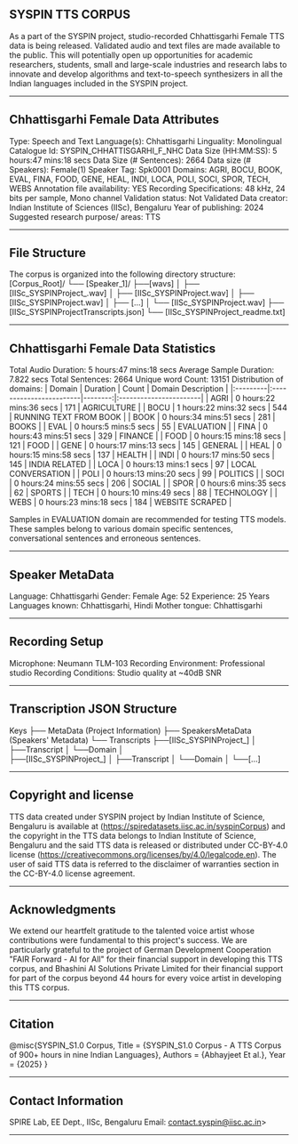 ## SYSPIN TTS CORPUS

As a part of the SYSPIN project, studio-recorded Chhattisgarhi Female TTS data is being released.
Validated audio and text files are made available to the public. This will potentially open up
opportunities for academic researchers, students, small and large-scale industries and research
labs to innovate and develop algorithms and text-to-speech synthesizers in all the Indian languages
included in the SYSPIN project.

---

## Chhattisgarhi Female Data Attributes

Type: Speech and Text
Language(s): Chhattisgarhi
Linguality: Monolingual
Catalogue Id: SYSPIN_CHHATTISGARHI_F_NHC
Data Size (HH:MM:SS): 5 hours:47 mins:18 secs
Data Size (# Sentences): 2664
Data size (# Speakers): Female(1)
Speaker Tag: Spk0001
Domains: AGRI, BOCU, BOOK, EVAL, FINA, FOOD, GENE, HEAL, INDI, LOCA, POLI, SOCI, SPOR, TECH, WEBS
Annotation file availability: YES
Recording Specifications: 48 kHz, 24 bits per sample, Mono channel
Validation status: Not Validated
Data creator: Indian Institute of Sciences (IISc), Bengaluru
Year of publishing: 2024
Suggested research purpose/ areas: TTS

---

## File Structure

The corpus is organized into the following directory structure:
[Corpus_Root]/
└── [Speaker_1]/
      ├──[wavs]
      │    ├── [IISc_SYSPINProject_<languageTag><genderTag><domainTag><uniqueID>.wav]
      │    ├── [IISc_SYSPINProject<languageTag><genderTag><domainTag><uniqueID>.wav]
      │    ├── [IISc_SYSPINProject<languageTag><genderTag><domainTag><uniqueID>.wav]
      │    ├── [...]
      │    └── [IISc_SYSPINProject<languageTag><genderTag><domainTag><uniqueID>.wav]
      ├── [IISc_SYSPINProject<languageTag><genderTag><speakerTag><qualityCheckTag>Transcripts.json]
      └── [IISc_SYSPINProject<languageTag><genderTag><speakerTag><qualityCheckTag>_readme.txt]

---

## Chhattisgarhi Female Data Statistics

Total Audio Duration:    5 hours:47 mins:18 secs
Average Sample Duration: 7.822 secs
Total Sentences:         2664
Unique word Count:       13151
Distribution of domains:
| Domain   | Duration                |   Count | Domain Description     |
|:---------|:------------------------|--------:|:-----------------------|
| AGRI     | 0 hours:22 mins:36 secs |     171 | AGRICULTURE            |
| BOCU     | 1 hours:22 mins:32 secs |     544 | RUNNING TEXT FROM BOOK |
| BOOK     | 0 hours:34 mins:51 secs |     281 | BOOKS                  |
| EVAL     | 0 hours:5 mins:5 secs   |     55  | EVALUATION             |
| FINA     | 0 hours:43 mins:51 secs |     329 | FINANCE                |
| FOOD     | 0 hours:15 mins:18 secs |     121 | FOOD                   |
| GENE     | 0 hours:17 mins:13 secs |     145 | GENERAL                |
| HEAL     | 0 hours:15 mins:58 secs |     137 | HEALTH                 |
| INDI     | 0 hours:17 mins:50 secs |     145 | INDIA RELATED          |
| LOCA     | 0 hours:13 mins:1 secs  |     97  | LOCAL CONVERSATION     |
| POLI     | 0 hours:13 mins:20 secs |     99  | POLITICS               |
| SOCI     | 0 hours:24 mins:55 secs |     206 | SOCIAL                 |
| SPOR     | 0 hours:6 mins:35 secs  |     62  | SPORTS                 |
| TECH     | 0 hours:10 mins:49 secs |     88  | TECHNOLOGY             |
| WEBS     | 0 hours:23 mins:18 secs |     184 | WEBSITE SCRAPED        |

Samples in EVALUATION domain are recommended for testing TTS models. These samples belong to
various domain specific sentences, conversational sentences and erroneous sentences.

---

## Speaker MetaData

Language: Chhattisgarhi
Gender: Female
Age: 52
Experience: 25 Years
Languages known: Chhattisgarhi, Hindi
Mother tongue: Chhattisgarhi

---

## Recording Setup

Microphone: Neumann TLM-103
Recording Environment: Professional studio
Recording Conditions: Studio quality at ~40dB SNR

---

## Transcription JSON Structure

Keys
├── MetaData (Project Information)
├── SpeakersMetaData (Speakers' Metadata)
└── Transcripts
        ├──[IISc_SYSPINProject_<languageTag><genderTag><domainTag><uniqueID>]
        │ 			├──Transcript
        │ 			└──Domain
        │ 		
        ├──[IISc_SYSPINProject<languageTag><genderTag><domainTag>_<uniqueID>]
        │ 			├──Transcript
        │ 			└──Domain
        │
        └──[...]

---

## Copyright and license

TTS data created under SYSPIN project by Indian Institute of Science, Bengaluru is available
at (https://spiredatasets.iisc.ac.in/syspinCorpus) and the copyright in the TTS data belongs to
Indian Institute of Science, Bengaluru and the said TTS data is released or distributed under
CC-BY-4.0 license (https://creativecommons.org/licenses/by/4.0/legalcode.en). The user of
said TTS data is referred to the disclaimer of warranties section in the CC-BY-4.0 license
agreement.

---

## Acknowledgments

We extend our heartfelt gratitude to the talented voice artist whose contributions were
fundamental to this project's success.
We are particularly grateful to the project of German Development Cooperation "FAIR Forward - AI
for All" for their financial support in developing this TTS corpus, and Bhashini AI Solutions 
Private Limited for their financial support for part of the corpus beyond 44 hours for every 
voice artist in developing this TTS corpus.

---

## Citation

@misc{SYSPIN_S1.0 Corpus,
     	Title = {SYSPIN_S1.0 Corpus - A TTS Corpus of 900+ hours in nine Indian Languages},
     	Authors = {Abhayjeet Et al.},
     	Year = {2025}
}

---

## Contact Information

SPIRE Lab, EE Dept., IISc, Bengaluru
Email: contact.syspin@iisc.ac.in>

---
